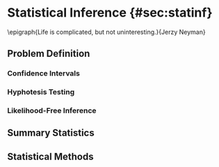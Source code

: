 # Statistical Inference {#sec:statinf}

\epigraph{Life is complicated, but
  not uninteresting.}{Jerzy Neyman}


## Problem Definition

### Confidence Intervals
### Hyphotesis Testing

### Likelihood-Free Inference

## Summary Statistics

## Statistical Methods


